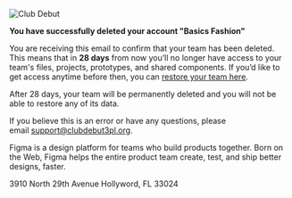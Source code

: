![Club Debut](https://cd3pl.org)

**You have successfully deleted your account "Basics Fashion"**

You are receiving this email to confirm that your team has been deleted. This means that in **28 days** from now you’ll no longer have access to your team's files, projects, prototypes, and shared components. If you’d like to get access anytime before then, you can [restore your team here](https://clubdebut3pl.org/settings).   
  
After 28 days, your team will be permanently deleted and you will not be able to restore any of its data.   
  
If you believe this is an error or have any questions, please email [support@clubdebut3pl.org](mailto:support@clubdebut.org).

Figma is a design platform for teams who build products together. Born on the Web, Figma helps the entire product team create, test, and ship better designs, faster.


3910 North 29th Avenue Hollyword, FL 33024